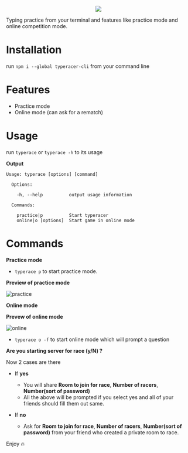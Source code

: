 <p align="center">
<img src="https://user-images.githubusercontent.com/24803604/39766933-2386f1d8-5303-11e8-9f34-76c3b53f58c7.png" />
</p>


Typing practice from your terminal and features like practice mode and online competition mode.

# Installation

run `npm i --global typeracer-cli` from your command line

# Features

- Practice mode
- Online mode (can ask for a rematch)

# Usage

run `typerace` or `typerace -h` to its usage

**Output**

```
Usage: typerace [options] [command]

  Options:

    -h, --help          output usage information

  Commands:

    practice|p          Start typeracer
    online|o [options]  Start game in online mode
```

# Commands

**Practice mode**

- `typerace p` to start practice mode.

**Preview of practice mode**

![practice](https://user-images.githubusercontent.com/24803604/39727452-565bb37a-5270-11e8-82ad-4c882147dc03.gif)


**Online mode**

**Prevew of online mode**

![online](https://user-images.githubusercontent.com/24803604/39727662-431d9b60-5271-11e8-80fb-40698302c22d.gif)


 - `typerace o -f` to start online mode which will prompt a question

**Are you starting server for race (y/N) ?**

Now 2 cases are there

- If **yes**
  - You will share **Room to join for race**, **Number of racers**, **Number(sort of password)**
  - All the above will be prompted if you select yes and all of your friends should fill them out same.

- If **no**  
  - Ask for **Room to join for race**, **Number of racers**, **Number(sort of password)** from your friend who created a private room to race.

Enjoy :fire:
